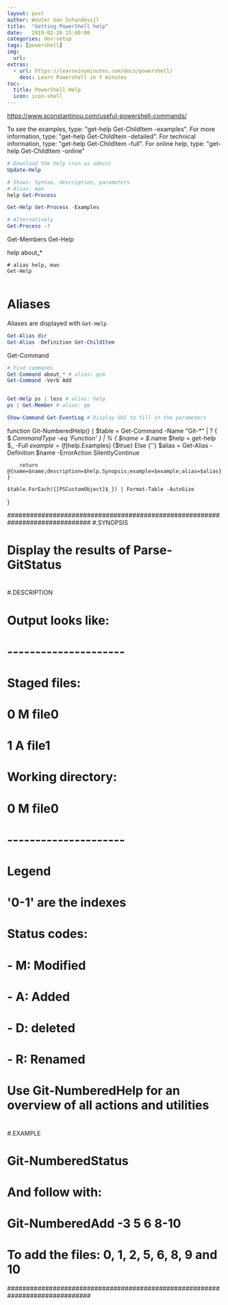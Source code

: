 ```yaml
---
layout: post
author: Wouter Van Schandevijl
title:  "Getting PowerShell help"
date:   2019-02-26 15:00:00
categories: dev-setup
tags: [powershell]
img:
  url: 
extras:
  - url: https://learnxinyminutes.com/docs/powershell/
    desc: Learn Powershell in Y minutes
toc:
  title: PowerShell Help
  icon: icon-shell
---
```


https://www.sconstantinou.com/useful-powershell-commands/

To see the examples, type: "get-help Get-ChildItem -examples".
For more information, type: "get-help Get-ChildItem -detailed".
For technical information, type: "get-help Get-ChildItem -full".
For online help, type: "get-help Get-ChildItem -online"


```powershell
# Download the help (run as admin)
Update-Help

# Shows: Syntax, description, parameters
# Alias: man
help Get-Process

Get-Help Get-Process -Examples

# Alternatively
Get-Process -?
```

Get-Members
Get-Help

help about_*

<!--more-->

```
# alias help, man
Get-Help


```


# Aliases

Aliases are displayed with `Get-Help`

```powershell
Get-Alias dir
Get-Alias -Definition Get-ChildItem
```


Get-Command

```powershell
# Find commands
Get-Command about_* # alias: gcm
Get-Command -Verb Add


Get-Help ps | less # alias: help
ps | Get-Member # alias: gm

Show-Command Get-EventLog # Display GUI to fill in the parameters


```


function Git-NumberedHelp() {
    $table = Get-Command -Name "Git-*" | ? { $_.CommandType -eq 'Function' } | % {
        $name = $_.name
        $help = get-help $_ -Full
        $example = If ($help.Examples) {$true} Else {''}
        $alias = Get-Alias -Definition $name -ErrorAction SilentlyContinue

        return @{name=$name;description=$help.Synopsis;example=$example;alias=$alias}
    }

    $table.ForEach({[PSCustomObject]$_}) | Format-Table -AutoSize
}


##############################################################################
#.SYNOPSIS
# Display the results of Parse-GitStatus
#
#.DESCRIPTION
# Output looks like:
# ---------------------
# Staged files:
#   0  M file0
#   1  A file1
#
# Working directory:
#   0  M file0
# ---------------------
#
# Legend
# '0-1' are the indexes
# Status codes:
# - M: Modified
# - A: Added
# - D: deleted
# - R: Renamed
#
# Use Git-NumberedHelp for an overview of all actions and utilities
#
#.EXAMPLE
# Git-NumberedStatus
#
# And follow with:
# Git-NumberedAdd -3 5 6 8-10
# To add the files: 0, 1, 2, 5, 6, 8, 9 and 10
##############################################################################
